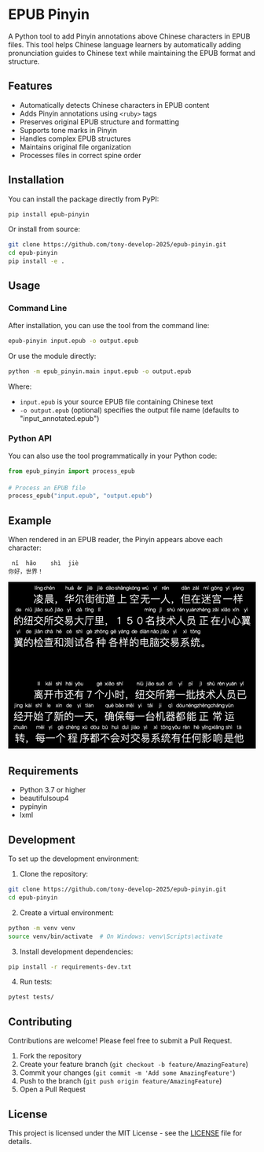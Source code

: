# EPUB Pinyin

A Python tool to add Pinyin annotations above Chinese characters in EPUB files. This tool helps Chinese language learners by automatically adding pronunciation guides to Chinese text while maintaining the EPUB format and structure.

## Features

- Automatically detects Chinese characters in EPUB content
- Adds Pinyin annotations using `<ruby>` tags
- Preserves original EPUB structure and formatting
- Supports tone marks in Pinyin
- Handles complex EPUB structures
- Maintains original file organization
- Processes files in correct spine order

## Installation

You can install the package directly from PyPI:

```bash
pip install epub-pinyin
```

Or install from source:

```bash
git clone https://github.com/tony-develop-2025/epub-pinyin.git
cd epub-pinyin
pip install -e .
```

## Usage

### Command Line

After installation, you can use the tool from the command line:

```bash
epub-pinyin input.epub -o output.epub
```

Or use the module directly:

```bash
python -m epub_pinyin.main input.epub -o output.epub
```

Where:
- `input.epub` is your source EPUB file containing Chinese text
- `-o output.epub` (optional) specifies the output file name (defaults to "input_annotated.epub")

### Python API

You can also use the tool programmatically in your Python code:

```python
from epub_pinyin import process_epub

# Process an EPUB file
process_epub("input.epub", "output.epub")
```

## Example

When rendered in an EPUB reader, the Pinyin appears above each character:
```
 nǐ  hǎo    shì  jiè
你好，世界！
```
![alt text](image.png)

## Requirements

- Python 3.7 or higher
- beautifulsoup4
- pypinyin
- lxml

## Development

To set up the development environment:

1. Clone the repository:
```bash
git clone https://github.com/tony-develop-2025/epub-pinyin.git
cd epub-pinyin
```

2. Create a virtual environment:
```bash
python -m venv venv
source venv/bin/activate  # On Windows: venv\Scripts\activate
```

3. Install development dependencies:
```bash
pip install -r requirements-dev.txt
```

4. Run tests:
```bash
pytest tests/
```

## Contributing

Contributions are welcome! Please feel free to submit a Pull Request.

1. Fork the repository
2. Create your feature branch (`git checkout -b feature/AmazingFeature`)
3. Commit your changes (`git commit -m 'Add some AmazingFeature'`)
4. Push to the branch (`git push origin feature/AmazingFeature`)
5. Open a Pull Request

## License

This project is licensed under the MIT License - see the [LICENSE](LICENSE) file for details.


